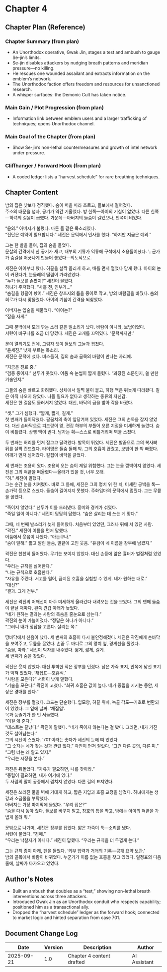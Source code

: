 # Chapter 4

## Chapter Plan (Reference)

### Chapter Summary (from plan)
- An Unorthodox operative, Gwak Jin, stages a test and ambush to gauge Se-jin’s limits.
- Se-jin disables attackers by nudging breath patterns and meridian pressure—no killing.
- He rescues one wounded assailant and extracts information on the emblem’s network.
- The Unorthodox faction offers freedom and resources for unsanctioned research.
- A whisper surfaces: the Demonic Cult has taken notice.

### Main Gain / Plot Progression (from plan)
- Information link between emblem users and a larger trafficking of techniques; opens Unorthodox channel.

### Main Goal of the Chapter (from plan)
- Show Se-jin’s non-lethal countermeasures and growth of intel network under pressure.

### Cliffhanger / Forward Hook (from plan)
- A coded ledger lists a “harvest schedule” for rare breathing techniques.

## Chapter Content

밤의 집은 낮보다 정직했다. 숨이 벽을 따라 흐르고, 들보에서 떨어졌다.  
주소의 대문을 넘자, 공기가 약간 기울었다. 방 한쪽—아이의 기침이 얇았다. 다른 한쪽—하녀의 걸음이 급했다. 가운데—아버지의 들숨이 길었으나, 안쪽이 비었다.  

“윤의.” 아버지가 불렀다. 마른 돌 같은 목소리였다.  
“진단은 예약이 필요합니다.” 세진은 문턱에서 인사를 했다. “하지만 지금은 예외.”  

그는 한 발을 들여, 집의 숨을 들었다.  
문살의 간격에서 찬 공기가 새고, 내부의 기류가 역류해 구석에서 소용돌이쳤다. 누군가가 숨길을 어긋나게 만들어 놓았다—의도적으로.  

세진은 아이부터 봤다. 혀끝을 살짝 올리게 하고, 배를 먼저 열었다 닫게 했다. 아이의 눈이 커졌다가, 눈둘레의 떨림이 가라앉았다.  
“누가 들보를 손봤지?” 세진이 물었다.  
하녀가 주저했다. “사흘 전, 인부가…”  
“숨길을 헝클어 놨어.” 세진은 창호지의 틈을 종이로 막고, 방의 바람길을 바꿨다. 숨의 회로가 다시 맞물렸다. 아이의 기침이 간격을 되찾았다.  

아버지는 입술을 깨물었다. “아이는?”  
“잠을 자게.”  

그때 문밖에서 모래 깎는 소리 같은 발소리가 났다. 바람이 아니라, 보법이었다.  
서련이 바구니를 조금 더 당겼다. 세진은 고개를 끄덕였다. “문턱까지만.”  

문이 열리기도 전에, 그림자 셋이 들보의 그늘과 겹쳤다.  
“윤세진.” 낮게 부르는 목소리.  
세진은 문턱에 섰다. 비스듬히, 집의 숨과 골목의 바람이 만나는 자리에.  

“지금은 진료 중.”  
“검증 중이지.” 선두가 웃었다. 어둠 속 눈썹이 짧게 들렸다. “과장된 소문인지, 쓸 만한 기술인지.”  

그들의 숨은 빠르고 화려했다. 상체에서 일찍 불이 붙고, 하행 맥은 뒤늦게 따라왔다. 칼은 아직 나오지 않았다. 나올 필요가 없다고 생각하는 종류의 자신감.  
세진은 한 걸음도 물러서지 않았다. 대신, 바닥의 금을 밟아 각을 바꿨다.  

“셋.” 그가 셈했다. “짧게, 짧게, 길게.”  
첫 번째가 들이닥쳤다. 팔꿈치의 축이 앞당겨져 있었다. 세진은 그의 손목을 잡지 않았다. 대신 손바닥으로 겨드랑이 앞, 견갑 하부의 부풀어 오른 지점을 미세하게 눌렀다. 숨이 비틀렸다. 상행 맥이 빈다. 남자는 휙—스스로 비틀거리며 벽을 스쳤다.  

두 번째는 허리를 먼저 잠그고 달려왔다. 발목이 튀었다. 세진은 발끝으로 그의 복사뼈 뒤를 살짝 건드렸다. 타이밍은 들숨 둘째 박. 그의 호흡이 끊겼고, 보법이 한 박 빠졌다. 어깨가 먼저 넘어갔다. 칼집이 바닥을 긁었다.  

세 번째는 조용히 왔다. 조용히 오는 숨이 제일 위험했다. 그는 눈을 깜박이지 않았다. 세진은 그의 혀끝을 떠올렸다—올라가 있을 것, 너무 오래.  
“혀.” 세진이 말했다.  
그는 순간 눈을 치켜떴다. 바로 그 틈에, 세진은 그의 명치 위 한 치, 미세한 공백을 톡—손가락 등으로 스쳤다. 들숨이 길어지지 못했다. 주화입마의 문턱에서 멈췄다. 그는 무릎을 꿇었다.  

“죽이지 않았다.” 선두가 이를 드러냈다. 흥미와 경계가 섞였다.  
“죽일 일이 아니다.” 세진이 담담히 답했다. “숨은 살리는 데 쓰는 게 맞다.”  

그때, 네 번째 발소리가 늦게 들어왔다. 처음부터 있었던, 그러나 뒤에 서 있던 사람.  
“곽진.” 세진이 이름을 먼저 말했다.  
어둠에서 웃음이 나왔다. “아는구나.”  
“숨이 말해.” 짧고 깔린 들숨, 말끝에 고인 웃음. “유검이 네 이름을 장부에 남겼지.”  

곽진은 천천히 들어왔다. 무기는 보이지 않았다. 대신 손등에 얇은 흉터가 벌집처럼 있었다.  
“우리는 규칙을 싫어한다.”  
“나는 규칙으로 호흡한다.”  
“자유를 주겠다. 서고를 털어, 금지된 호흡을 실험할 수 있게. 네가 원하는 대로.”  
“대신?”  
“결과. 그게 전부.”  

세진은 곽진의 어깨선이 아주 미세하게 올라갔다 내려오는 것을 보았다. 그의 넷째 들숨이 끝날 때마다, 왼쪽 견갑 아래가 늦었다.  
“네가 원하는 결과는 사람의 목숨을 줄눈으로 삼는다.”  
곽진의 눈이 가늘어졌다. “정답은 하나가 아니다.”  
“그러니 내가 정답을 고른다. 살리는 쪽.”  

땅바닥에서 신음이 났다. 세 번째의 호흡이 다시 불안정해졌다. 세진은 곽진에게 손바닥을 보여주고, 무릎을 꿇었다. 손끝 두 마디로 그의 명치 옆, 경계선을 풀었다.  
“숨을, 따라.” 세진이 박자를 내주었다. 짧게, 짧게, 길게.  
세 번째가 숨을 찾았다.  

곽진은 웃지 않았다. 대신 투박한 작은 장부를 던졌다. 낡은 가죽 표지, 안쪽에 낯선 표기가 박혀 있었다. ‘채집표—호흡식.’  
“사람을 모은다?” 서련이 낮게 말했다.  
“기술을 모은다.” 곽진이 고쳤다. “희귀 호흡은 값이 높다. 네가 중립을 지키는 동안, 세상은 경매를 한다.”  

세진은 장부를 펼쳤다. 코드는 단순했다. 입모양, 혀끝 위치, 늑골 각도—기호로 변환되어 있었다. 그 옆에 날짜. ‘채집일’.  
목과 등줄기가 한 번 서늘했다.  
“이걸 왜 준다.”  
“테스트는 끝났다.” 곽진이 말했다. “네가 죽이지 않는다는 걸 봤다. 그러면, 내가 가진 것도 살아남는다.”  
그의 시선이 스쳤다. ‘701’이라는 숫자가 세진의 눈에 떠 있었다.  
“그 숫자는 네가 찾는 것과 관련 없다.” 곽진이 먼저 잘랐다. “그건 다른 곳의, 다른 피.”  
“그럼 너는 왜 알고 있지.”  
“우리는 시장을 본다.”  

곽진은 뒤돌았다. “자유가 필요하면, 나를 찾아라.”  
“중립이 필요하면, 내가 여기에 있다.”  
두 사람의 말이 공중에서 겹치지 않았다. 다른 길의 표지였다.  

세진은 쓰러진 둘을 벽에 기대게 하고, 짧은 지압과 호흡 교정을 남겼다. 하녀에게는 생강과 소금물을 부탁했다.  
아버지는 가장 마지막에 물었다. “우리 집은?”  
“숨을 다시 놓아 줬다. 들보를 바꾸지 말고, 창호의 틈을 막고, 밤에는 아이의 혀끝을 가볍게 올려 줘.”  

문밖으로 나가며, 세진은 장부를 접었다. 얇은 가죽이 툭—소리를 냈다.  
서련이 물었다. “경매.”  
“우리는 낙찰자가 아니다.” 세진이 답했다. “우리는 규칙을 더 두껍게 쓴다.”  

그는 규칙 종이 아래, 펜을 들었다. ‘외부 압력과 거래의 기록—공개 요약 보관.’  
밤의 골목에서 바람이 바뀌었다. 누군가가 이름 없는 호흡을 찾고 있었다. 일정표의 다음 줄에, 날짜가 다가오고 있었다.

## Author's Notes
- Built an ambush that doubles as a “test,” showing non-lethal breath interventions across three attackers.
- Introduced Gwak Jin as an Unorthodox conduit who respects capability; positioned him as a transactional ally.
- Dropped the “harvest schedule” ledger as the forward hook; connected to market logic and hinted separation from case 701.

## Document Change Log
| Date       | Version | Description                          | Author       |
|------------|---------|--------------------------------------|--------------|
| 2025-09-21 | 1.0     | Chapter 4 content drafted            | AI Assistant |

